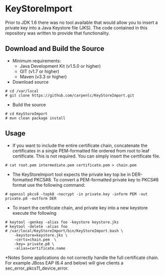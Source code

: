 # KeyStoreImport
Prior to JDK 1.6 there was no tool available that would allow you to insert a private key into a Java Keystore file (JKS).  The code contained in this repository was written to provide that functionality.
## Download and Build the Source
* Minimum requirements:
    * Java Development Kit (v1.5.0 or higher)
    * GIT (v1.7 or higher)
    * Maven (v3.3 or higher)
* Download source
```
# cd /var/local
# git clone https://github.com/carpenlc/KeyStoreImport.git
```
* Build the source
```
# cd KeyStoreImport
# mvn clean package install
```
## Usage
* If you want to include the entire certificate chain, concatenate the certificates in a single PEM-formatted file ordered from root to leaf certificate.  This is not required.  You can simply insert the certificate file.
```
# cat root.pem intermediate.pem certificate.pem > chain.pem
```
* The KeyStoreImport tool expects the private key top be in DER-formatted PKCS#8.   To convert a PEM-formatted private key to PKCS#8 format use the following command:
```
# openssl pkcs8 -topk8 -nocrypt -in private.key -inform PEM -out private.p8 -outform DER
```
* To insert the certificate chain, and private key into a new keystore execute the following
```
# keytool -genkey -alias foo -keystore keystore.jks
# keytool -delete -alias foo
# /var/local/KeyStoreImport/bin/KeyStoreImport.bash \
    -keystore=keystore.jks \
    -certs=chain.pem  \
    -key= private.p8 \
    -alias=certificate.name
```
*Notes
Some applications do not correctly handle the full certificate chain.  For example JBoss EAP (6.4 and below) will give clients a sec_error_pkcs11_device_error.  
